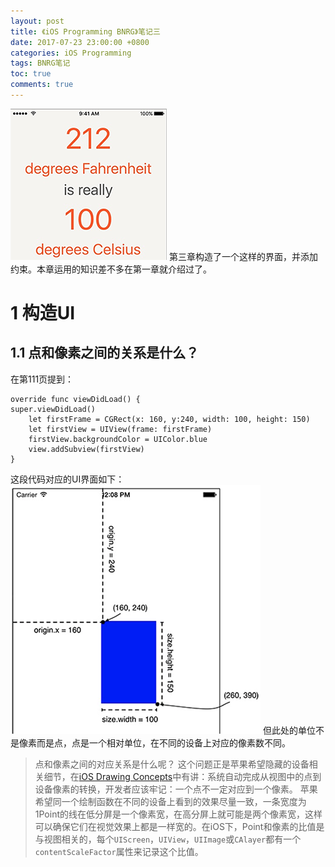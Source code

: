 ```yaml
---
layout: post
title: 《iOS Programming BNRG》笔记三
date: 2017-07-23 23:00:00 +0800
categories: iOS Programming
tags: BNRG笔记
toc: true
comments: true
---
```

![base ui](0723iOSProgrammingBNRG03/img01.png)
第三章构造了一个这样的界面，并添加约束。本章运用的知识差不多在第一章就介绍过了。
<!-- more -->

# 1 构造UI
## 1.1 点和像素之间的关系是什么？
在第111页提到：
``` objc
override func viewDidLoad() {
super.viewDidLoad()
    let firstFrame = CGRect(x: 160, y:240, width: 100, height: 150)
    let firstView = UIView(frame: firstFrame)
    firstView.backgroundColor = UIColor.blue
    view.addSubview(firstView)
}
```
这段代码对应的UI界面如下：
![base ui](0723iOSProgrammingBNRG03/img02.png)
但此处的单位不是像素而是点，点是一个相对单位，在不同的设备上对应的像素数不同。

> 点和像素之间的对应关系是什么呢？
这个问题正是苹果希望隐藏的设备相关细节，在[iOS Drawing Concepts](https://developer.apple.com/library/content/documentation/2DDrawing/Conceptual/DrawingPrintingiOS/GraphicsDrawingOverview/GraphicsDrawingOverview.html#//apple_ref/doc/uid/TP40010156-CH14-SW1)中有讲：系统自动完成从视图中的点到设备像素的转换，开发者应该牢记：一个点不一定对应到一个像素。
苹果希望同一个绘制函数在不同的设备上看到的效果尽量一致，一条宽度为1Point的线在低分屏是一个像素宽，在高分屏上就可能是两个像素宽，这样可以确保它们在视觉效果上都是一样宽的。在iOS下，Point和像素的比值是与视图相关的，每个`UIScreen`，`UIView`，`UIImage`或`CAlayer`都有一个`contentScaleFactor`属性来记录这个比值。